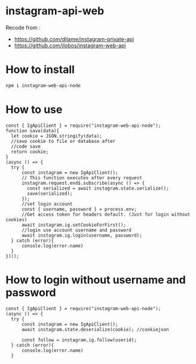 # instagram-api-web
Recode from :
- https://github.com/dilame/instagram-private-api
- https://github.com/jlobos/instagram-web-api
# How to install
```bash
npm i instagram-web-api-node
```
# How to use
```node
const { IgApiClient } = require("instagram-web-api-node");
function save(data){
  let cookie = JSON.stringify(data); 
  //save cookie to file or database after 
  //code save
  return cookie;
}
(async () => { 
  try {
      const instagram = new IgApiClient();
      // This function executes after every request
      instagram.request.end$.subscribe(async () => {
        const serialized = await instagram.state.serialize();
        save(serialized); 
      });
      //set login account
      const { username, password } = process.env; 
      //Get access token for headers default. (Just for login without cookies)
      await instagram.ig.setCookieForFirst(); 
      //login use account username and password
      await instagram.ig.login(username, password);
  } catch (error){
      console.log(error.name)
  }
})();
  ```
# How to login without username and password
```node
const { IgApiClient } = require("instagram-web-api-node");
(async () => { 
  try {
      const instagram = new IgApiClient();
      await instagram.state.deserialize(cookie); //cookiejson
      
      const follow = instagram.ig.follow(userid);
  } catch (error){
      console.log(error.name)
  }
  ```
